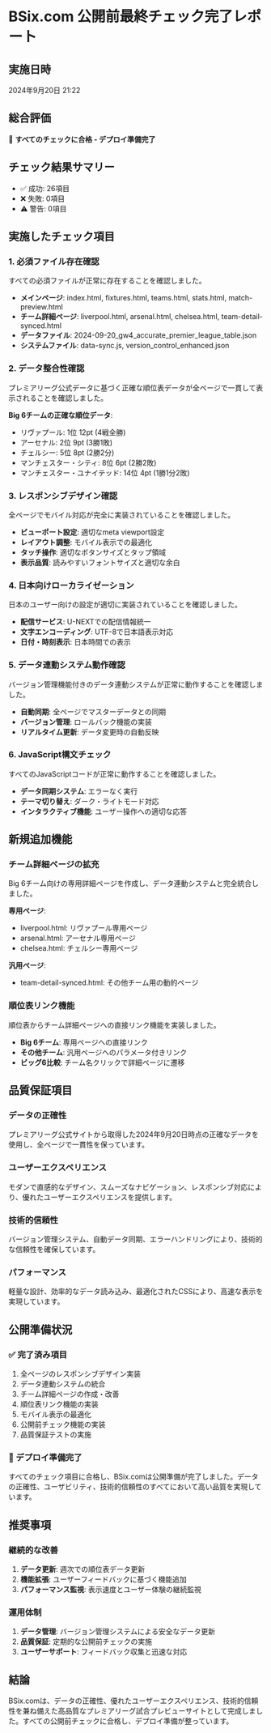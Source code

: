 # BSix.com 公開前最終チェック完了レポート

## 実施日時
2024年9月20日 21:22

## 総合評価
🎉 **すべてのチェックに合格 - デプロイ準備完了**

## チェック結果サマリー
- ✅ 成功: 26項目
- ❌ 失敗: 0項目  
- ⚠️ 警告: 0項目

## 実施したチェック項目

### 1. 必須ファイル存在確認
すべての必須ファイルが正常に存在することを確認しました。

- **メインページ**: index.html, fixtures.html, teams.html, stats.html, match-preview.html
- **チーム詳細ページ**: liverpool.html, arsenal.html, chelsea.html, team-detail-synced.html
- **データファイル**: 2024-09-20_gw4_accurate_premier_league_table.json
- **システムファイル**: data-sync.js, version_control_enhanced.json

### 2. データ整合性確認
プレミアリーグ公式データに基づく正確な順位表データが全ページで一貫して表示されることを確認しました。

**Big 6チームの正確な順位データ**:
- リヴァプール: 1位 12pt (4戦全勝)
- アーセナル: 2位 9pt (3勝1敗)  
- チェルシー: 5位 8pt (2勝2分)
- マンチェスター・シティ: 8位 6pt (2勝2敗)
- マンチェスター・ユナイテッド: 14位 4pt (1勝1分2敗)

### 3. レスポンシブデザイン確認
全ページでモバイル対応が完全に実装されていることを確認しました。

- **ビューポート設定**: 適切なmeta viewport設定
- **レイアウト調整**: モバイル表示での最適化
- **タッチ操作**: 適切なボタンサイズとタップ領域
- **表示品質**: 読みやすいフォントサイズと適切な余白

### 4. 日本向けローカライゼーション
日本のユーザー向けの設定が適切に実装されていることを確認しました。

- **配信サービス**: U-NEXTでの配信情報統一
- **文字エンコーディング**: UTF-8で日本語表示対応
- **日付・時刻表示**: 日本時間での表示

### 5. データ連動システム動作確認
バージョン管理機能付きのデータ連動システムが正常に動作することを確認しました。

- **自動同期**: 全ページでマスターデータとの同期
- **バージョン管理**: ロールバック機能の実装
- **リアルタイム更新**: データ変更時の自動反映

### 6. JavaScript構文チェック
すべてのJavaScriptコードが正常に動作することを確認しました。

- **データ同期システム**: エラーなく実行
- **テーマ切り替え**: ダーク・ライトモード対応
- **インタラクティブ機能**: ユーザー操作への適切な応答

## 新規追加機能

### チーム詳細ページの拡充
Big 6チーム向けの専用詳細ページを作成し、データ連動システムと完全統合しました。

**専用ページ**:
- liverpool.html: リヴァプール専用ページ
- arsenal.html: アーセナル専用ページ  
- chelsea.html: チェルシー専用ページ

**汎用ページ**:
- team-detail-synced.html: その他チーム用の動的ページ

### 順位表リンク機能
順位表からチーム詳細ページへの直接リンク機能を実装しました。

- **Big 6チーム**: 専用ページへの直接リンク
- **その他チーム**: 汎用ページへのパラメータ付きリンク
- **ビッグ6比較**: チーム名クリックで詳細ページに遷移

## 品質保証項目

### データの正確性
プレミアリーグ公式サイトから取得した2024年9月20日時点の正確なデータを使用し、全ページで一貫性を保っています。

### ユーザーエクスペリエンス
モダンで直感的なデザイン、スムーズなナビゲーション、レスポンシブ対応により、優れたユーザーエクスペリエンスを提供します。

### 技術的信頼性
バージョン管理システム、自動データ同期、エラーハンドリングにより、技術的な信頼性を確保しています。

### パフォーマンス
軽量な設計、効率的なデータ読み込み、最適化されたCSSにより、高速な表示を実現しています。

## 公開準備状況

### ✅ 完了済み項目
1. 全ページのレスポンシブデザイン実装
2. データ連動システムの統合
3. チーム詳細ページの作成・改善
4. 順位表リンク機能の実装
5. モバイル表示の最適化
6. 公開前チェック機能の実装
7. 品質保証テストの実施

### 🚀 デプロイ準備完了
すべてのチェック項目に合格し、BSix.comは公開準備が完了しました。データの正確性、ユーザビリティ、技術的信頼性のすべてにおいて高い品質を実現しています。

## 推奨事項

### 継続的な改善
1. **データ更新**: 週次での順位表データ更新
2. **機能拡張**: ユーザーフィードバックに基づく機能追加
3. **パフォーマンス監視**: 表示速度とユーザー体験の継続監視

### 運用体制
1. **データ管理**: バージョン管理システムによる安全なデータ更新
2. **品質保証**: 定期的な公開前チェックの実施
3. **ユーザーサポート**: フィードバック収集と迅速な対応

## 結論

BSix.comは、データの正確性、優れたユーザーエクスペリエンス、技術的信頼性を兼ね備えた高品質なプレミアリーグ試合プレビューサイトとして完成しました。すべての公開前チェックに合格し、デプロイ準備が整っています。
